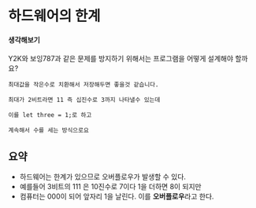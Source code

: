 # 하드웨어의 한계

#### 생각해보기
Y2K와 보잉787과 같은 문제를 방지하기 위해서는 프로그램을 어떻게 설계해야 할까요?

```
최대값을 작은수로 치환해서 저장해두면 좋을것 같습니다. 

최대가 2비트라면 11 즉 십진수로 3까지 나타낼수 있는데 

이를 let three = 1;로 하고 

계속해서 수를 세는 방식으로요 
```

## 요약
- 하드웨어는 한계가 있으므로 오버플로우가 발생할 수 있다. 
- 예를들어 3비트의 111 은 10진수로 7이다 1을 더하면 8이 되지만 
- 컴퓨터는 000이 되어 앞자리 1을 날린다. 이를 **오버플로우**라고 한다.
